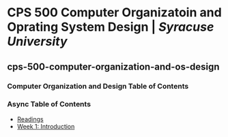 # CPS 500 Computer Organizatoin and Oprating System Design | *Syracuse University*
## cps-500-computer-organization-and-os-design
### Computer Organization and Design Table of Contents

### Async Table of Contents
- [Readings](/readings/README.md/#computer-organization-and-design--the-hardwaresoftware-interface)
- [Week 1: Introduction](/async/week1_intro/README.md#week-1-introduction)
